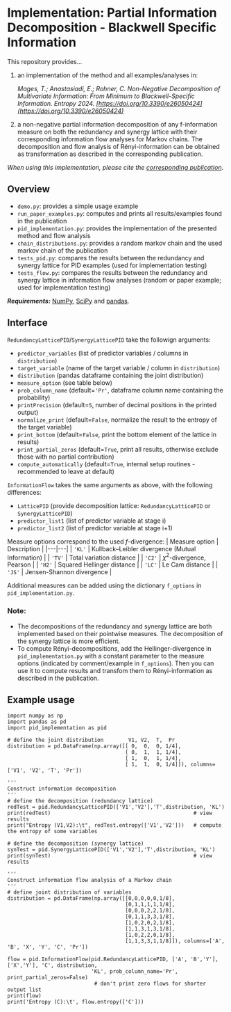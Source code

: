 # Implementation: Partial Information Decomposition - Blackwell Specific Information

This repository provides...
1. an implementation of the method and all examples/analyses in:
    
    _Mages, T.; Anastasiadi, E.; Rohner, C. Non-Negative Decomposition of Multivariate Information: From Minimum to Blackwell-Specific Information. Entropy 2024. [https://doi.org/10.3390/e26050424](https://doi.org/10.3390/e26050424)_

2. a non-negative partial information decomposition of any f-information measure on both the redundancy and synergy lattice with their corresponding information flow analyses for Markov chains. The decomposition and flow analysis of Rényi-information can be obtained as transformation as described in the corresponding publication.

_When using this implementation, please cite the [corresponding publication](https://doi.org/10.3390/e26050424)_.

## Overview
- `demo.py`: provides a simple usage example
- `run_paper_examples.py`: computes and prints all results/examples found in the publication
- `pid_implementation.py`: provides the implementation of the presented method and flow analysis
- `chain_distributions.py`: provides a random markov chain and the used markov chain of the publication
- `tests_pid.py`: compares the results between the redundancy and synergy lattice for PID examples (used for implementation testing)
- `tests_flow.py`: compares the results between the redundancy and synergy lattice in information flow analyses (random or paper example; used for implementation testing)

_**Requirements:**_ [NumPy](https://numpy.org/install/), [SciPy](https://scipy.org/install/) and [pandas](https://pandas.pydata.org/pandas-docs/stable/getting_started/install.html).

## Interface
`RedundancyLatticePID`/`SynergyLatticePID` take the followign arguments:
- `predictor_variables` (list of predictor variables / columns in `distribution`)
- `target_variable` (name of the target variable / column in `distribution`)
- `distribution` (pandas dataframe containing the joint distribution)
- `measure_option` (see table below)
- `prob_column_name` (default=`'Pr'`, dataframe column name containing the probability)
- `printPrecision` (default=`5`, number of decimal positions in the printed output)
- `normalize_print` (default=`False`, normalize the result to the entropy of the target variable)
- `print_bottom` (default=`False`, print the bottom element of the lattice in results)
- `print_partial_zeros` (default=`True`, print all results, otherwise exclude those with no partial contribution)
- `compute_automatically` (default=`True`, internal setup routines - recommended to leave at default)

`InformationFlow` takes the same arguments as above, with the following differences:
- `LatticePID` (provide decomposition lattice: `RedundancyLatticePID` or `SynergyLatticePID`)
- `predictor_list1` (list of predictor variable at stage i)
- `predictor_list2` (list of predictor variable at stage i+1)

Measure options correspond to the used $f$-divergence:
| Measure option | Description |
|---|---|
| `'KL'` | Kullback–Leibler divergence (Mutual Information) |
| `'TV'` | Total variation distance |
| `'C2'` | $\chi^2$-divergence, Pearson |
| `'H2'` | Squared Hellinger distance |
| `'LC'` | Le Cam distance |
| `'JS'` | Jensen-Shannon divergence |

Additional measures can be added using the dictionary `f_options` in `pid_implementation.py`.

### Note:
- The decompositions of the redundancy and synergy lattice are both implemented based on their pointwise measures. The decomposition of the synergy lattice is more efficient.
- To compute Rényi-decompositions, add the Hellinger-divergence in `pid_implementation.py` with a constant parameter to the measure options (indicated by comment/example in `f_options`). Then you can use it to compute results and transfom them to Rényi-information as described in the publication.

## Example usage
```
import numpy as np
import pandas as pd
import pid_implementation as pid

# define the joint distribution        V1, V2,  T,  Pr
distribution = pd.DataFrame(np.array([[ 0,  0,  0, 1/4],
                                      [ 0,  1,  1, 1/4],
                                      [ 1,  0,  1, 1/4],
                                      [ 1,  1,  0, 1/4]]), columns=['V1', 'V2', 'T', 'Pr'])

'''
Construct information decomposition
'''
# define the decomposition (redundancy lattice)
redTest = pid.RedundancyLatticePID(['V1','V2'],'T',distribution, 'KL')
print(redTest)                                              # view results
print("Entropy (V1,V2):\t", redTest.entropy(['V1','V2']))   # compute the entropy of some variables

# define the decomposition (synergy lattice)
synTest = pid.SynergyLatticePID(['V1','V2'],'T',distribution, 'KL')
print(synTest)                                              # view results

'''
Construct information flow analysis of a Markov chain
'''
# define joint distribution of variables
distribution = pd.DataFrame(np.array([[0,0,0,0,0,1/8],
                                      [0,1,1,1,1,1/8],
                                      [0,0,0,2,2,1/8],
                                      [0,1,1,3,3,1/8],
                                      [1,0,2,0,2,1/8],
                                      [1,1,3,1,3,1/8],
                                      [1,0,2,2,0,1/8],
                                      [1,1,3,3,1,1/8]]), columns=['A', 'B', 'X', 'Y', 'C', 'Pr'])

flow = pid.InformationFlow(pid.RedundancyLatticePID, ['A', 'B','Y'], ['X','Y'], 'C', distribution,
                           'KL', prob_column_name='Pr', print_partial_zeros=False)
                            # don't print zero flows for shorter output list
print(flow)
print('Entropy (C):\t', flow.entropy(['C']))
```
